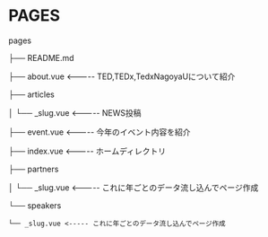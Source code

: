 # PAGES

pages

├── README.md

├── about.vue     <----- TED,TEDx,TedxNagoyaUについて紹介

├── articles

│   └── _slug.vue <----- NEWS投稿

├── event.vue     <----- 今年のイベント内容を紹介

├── index.vue     <----- ホームディレクトリ

├── partners

│   └── _slug.vue <----- これに年ごとのデータ流し込んでページ作成

└── speakers

    └── _slug.vue <----- これに年ごとのデータ流し込んでページ作成
